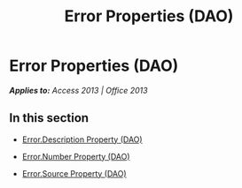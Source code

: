 ﻿---
title: Error Properties (DAO)
TOCTitle: Properties
ms:assetid: 4a839c2d-3bf9-4092-a442-036526789af5
ms:mtpsurl: https://msdn.microsoft.com/en-us/library/Dn124680(v=office.15)
ms:contentKeyID: 52072302
ms.date: 09/18/2015
mtps_version: v=office.15
---

# Error Properties (DAO)


_**Applies to:** Access 2013 | Office 2013_

## In this section

  - [Error.Description Property (DAO)](error-description-property-dao.md)

  - [Error.Number Property (DAO)](error-number-property-dao.md)

  - [Error.Source Property (DAO)](error-source-property-dao.md)

